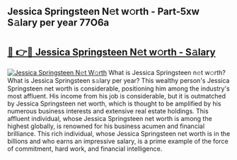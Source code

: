 ## Jessica Springsteen N𝚎t w𝚘rth - Part-5xw S𝚊lary per year 77O6a

# <h2><a href="http://gc2mp5o.nevu.top/?p=Jessica+Springsteen">🔗 👉🔴 Jessica Springsteen N𝚎t w𝚘rth - S𝚊lary</a></h2>

[![Jessica Springsteen N𝚎t W𝚘rth](https://i.imgur.com/Oavwk0R.jpeg)](http://gc2mp5o.nevu.top/?p=Jessica+Springsteen)
What is Jessica Springsteen n𝚎t w𝚘rth? What is Jessica Springsteen s𝚊lary per year?
This wealthy person's Jessica Springsteen net worth is considerable, positioning him among the industry's most affluent. His income from his job is considerable, but it is outmatched by Jessica Springsteen net worth, which is thought to be amplified by his numerous business interests and extensive real estate holdings. This affluent individual, whose Jessica Springsteen net worth is among the highest globally, is renowned for his business acumen and financial brilliance. This rich individual, whose Jessica Springsteen net worth is in the billions and who earns an impressive salary, is a prime example of the force of commitment, hard work, and financial intelligence.
